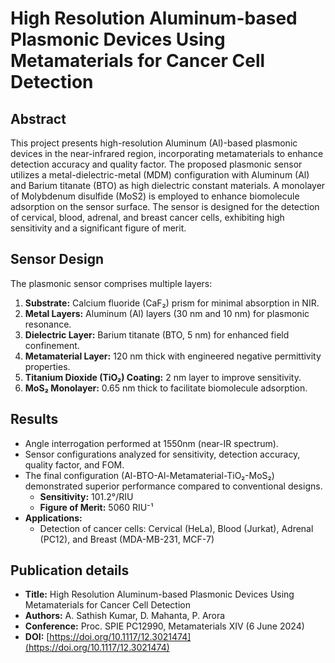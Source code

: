 # High Resolution Aluminum-based Plasmonic Devices Using Metamaterials for Cancer Cell Detection

## Abstract
This project presents high-resolution Aluminum (Al)-based plasmonic devices in the near-infrared region, incorporating metamaterials to enhance detection accuracy and quality factor. The proposed plasmonic sensor utilizes a metal-dielectric-metal (MDM) configuration with Aluminum (Al) and Barium titanate (BTO) as high dielectric constant materials. A monolayer of Molybdenum disulfide (MoS2) is employed to enhance biomolecule adsorption on the sensor surface. The sensor is designed for the detection of cervical, blood, adrenal, and breast cancer cells, exhibiting high sensitivity and a significant figure of merit.

## Sensor Design
The plasmonic sensor comprises multiple layers:
1. **Substrate:** Calcium fluoride (CaF₂) prism for minimal absorption in NIR.
2. **Metal Layers:** Aluminum (Al) layers (30 nm and 10 nm) for plasmonic resonance.
3. **Dielectric Layer:** Barium titanate (BTO, 5 nm) for enhanced field confinement.
4. **Metamaterial Layer:** 120 nm thick with engineered negative permittivity properties.
5. **Titanium Dioxide (TiO₂) Coating:** 2 nm layer to improve sensitivity.
6. **MoS₂ Monolayer:** 0.65 nm thick to facilitate biomolecule adsorption.

## Results
- Angle interrogation performed at 1550nm (near-IR spectrum).
- Sensor configurations analyzed for sensitivity, detection accuracy, quality factor, and FOM.
- The final configuration (Al-BTO-Al-Metamaterial-TiO₂-MoS₂) demonstrated superior performance compared to conventional designs.
  - **Sensitivity:** 101.2°/RIU
  - **Figure of Merit:** 5060 RIU⁻¹
- **Applications:**
  - Detection of cancer cells: Cervical (HeLa), Blood (Jurkat), Adrenal (PC12), and Breast (MDA-MB-231, MCF-7)

## Publication details
- **Title:** High Resolution Aluminum-based Plasmonic Devices Using Metamaterials for Cancer Cell Detection
- **Authors:** A. Sathish Kumar, D. Mahanta, P. Arora
- **Conference:** Proc. SPIE PC12990, Metamaterials XIV (6 June 2024)
- **DOI:** [https://doi.org/10.1117/12.3021474](https://doi.org/10.1117/12.3021474)




